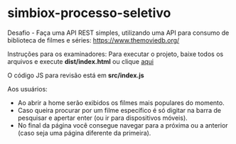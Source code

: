 # simbiox-processo-seletivo

Desafio - Faça uma API REST simples, utilizando uma API para consumo de biblioteca de filmes e séries: https://www.themoviedb.org/

Instruções para os examinadores:
Para executar o projeto, baixe todos os arquivos e execute **dist/index.html** ou clique [aqui](https://marcusicaro.github.io/simbiox-processo-seletivo/)

O código JS para revisão está em **src/index.js**

Aos usuários:
- Ao abrir a home serão exibidos os filmes mais populares do momento.
- Caso queira procurar por um filme específico é só digitar na barra de pesquisar e apertar enter (ou ir para dispositivos móveis).
- No final da página você consegue navegar para a próxima ou a anterior (caso seja uma página diferente da primeira).
